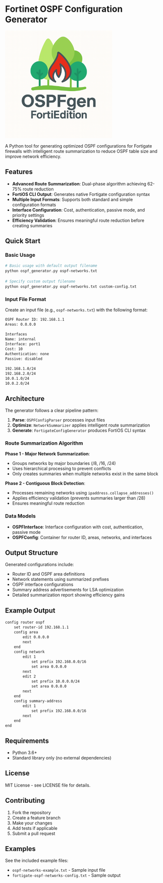# Fortinet OSPF Configuration Generator

<img src="ospfgen.png" alt="OSPF Generator" width="350">


A Python tool for generating optimized OSPF configurations for Fortigate firewalls with intelligent route summarization to reduce OSPF table size and improve network efficiency.

## Features

- **Advanced Route Summarization**: Dual-phase algorithm achieving 62-75% route reduction
- **FortiOS CLI Output**: Generates native Fortigate configuration syntax
- **Multiple Input Formats**: Supports both standard and simple configuration formats
- **Interface Configuration**: Cost, authentication, passive mode, and priority settings
- **Efficiency Validation**: Ensures meaningful route reduction before creating summaries

## Quick Start

### Basic Usage

```bash
# Basic usage with default output filename
python ospf_generator.py ospf-networks.txt

# Specify custom output filename  
python ospf_generator.py ospf-networks.txt custom-config.txt
```

### Input File Format

Create an input file (e.g., `ospf-networks.txt`) with the following format:

```
OSPF Router ID: 192.168.1.1
Areas: 0.0.0.0

Interfaces
Name: internal
Interface: port1  
Cost: 10
Authentication: none
Passive: disabled

192.168.1.0/24
192.168.2.0/24
10.0.1.0/24
10.0.2.0/24
```

## Architecture

The generator follows a clear pipeline pattern:

1. **Parse**: `OSPFConfigParser` processes input files
2. **Optimize**: `NetworkSummarizer` applies intelligent route summarization  
3. **Generate**: `FortigateConfigGenerator` produces FortiOS CLI syntax

### Route Summarization Algorithm

**Phase 1 - Major Network Summarization**:
- Groups networks by major boundaries (/8, /16, /24)
- Uses hierarchical processing to prevent conflicts
- Only creates summaries when multiple networks exist in the same block

**Phase 2 - Contiguous Block Detection**:
- Processes remaining networks using `ipaddress.collapse_addresses()`
- Applies efficiency validation (prevents summaries larger than /28)
- Ensures meaningful route reduction

### Data Models

- **OSPFInterface**: Interface configuration with cost, authentication, passive mode
- **OSPFConfig**: Container for router ID, areas, networks, and interfaces

## Output Structure

Generated configurations include:

- Router ID and OSPF area definitions
- Network statements using summarized prefixes
- OSPF interface configurations
- Summary address advertisements for LSA optimization
- Detailed summarization report showing efficiency gains

## Example Output

```
config router ospf
    set router-id 192.168.1.1
    config area
        edit 0.0.0.0
        next
    end
    config network
        edit 1
            set prefix 192.168.0.0/16
            set area 0.0.0.0
        next
        edit 2
            set prefix 10.0.0.0/24
            set area 0.0.0.0
        next
    end
    config summary-address
        edit 1
            set prefix 192.168.0.0/16
        next
    end
end
```

## Requirements

- Python 3.6+
- Standard library only (no external dependencies)

## License

MIT License - see LICENSE file for details.

## Contributing

1. Fork the repository
2. Create a feature branch
3. Make your changes
4. Add tests if applicable
5. Submit a pull request

## Examples

See the included example files:
- `ospf-networks-example.txt` - Sample input file
- `fortigate-ospf-networks-config.txt` - Sample output